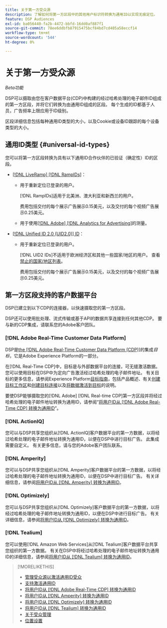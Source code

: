 ```yaml
---
title: 关于第一方受众源
description: 了解如何将第一方区段中的其他用户标识符转换为通用ID以实现无痕定位。
feature: DSP Audiences
exl-id: ba056440-fa2b-4472-bbfd-16dd0af887f1
source-git-commit: 78ee6ddbfb87915475bcf84bd7cd405a58eccf14
workflow-type: tm+mt
source-wordcount: '544'
ht-degree: 0%

---
```


# 关于第一方受众源

*Beta功能*

DSP可以摄取由您在客户数据平台(CDP)中构建的经过哈希处理的电子邮件ID组成的第一方区段，并将它们转换为由通用ID组成的区段。 每个生成的ID都基于人员，广告频率上限应用于ID级别<!-- Move that info. to somewhere else? -->。

区段详细信息包括每种通用ID类型的大小，以及Cookie或设备ID跟踪的每个设备类型的大小。

## 通用ID类型 {#universal-id-types}

<!--  Replace below with this once ID5 sources are possible 

Using your first-party data, you can create segments with IDs from the following universal ID partners.

* Authenticated (deterministic) IDs using hashed email addresses:

-->

您可以将第一方区段转换为具有以下通用ID合作伙伴的已验证（确定性）ID的区段。

* [[!DNL LiveRamp] [!DNL RampIDs]](https://liveramp.com/identity-resolution)：

   * 用于重新定位已登录的用户。

     [!DNL RampIDs]适用于北美洲、澳大利亚和新西兰的用户。

     费用包括交付的每个展示广告展示0.15美元，以及交付的每个视频广告展示0.25美元。

   * 用于使用[[!DNL Adobe] [!DNL Analytics for Advertising]](/help/integrations/analytics/overview.md)的测量。

* [[!DNL Unified ID 2.0 (UID2.0)] ID](https://unifiedid.com)：

   * 用于重新定位已登录的用户。

     [!DNL UID2 IDs]不适用于欧洲经济区和其他一些国家/地区的用户。 查看[禁止的国家/地区列表](/help/policies/universal-id-policy.md#prohibited-countries-uid2)。

     费用包括交付的每个展示广告展示0.15美元，以及交付的每个视频广告展示0.25美元。

<!-- Not yet

* Probabilistic (unauthenticated) IDs using hashed email addresses:

  * [[!DNL ID5] IDs](https://id5.io): For retargeting unauthenticated site traffic, prospecting using third-party data, and measurement for both using [[!DNL Adobe] [!DNL Analytics for Advertising]](/help/integrations/analytics/overview.md). ID5 IDs are available for no fee.

    ID5 creates an ID by stitching together user signals (hashed email address) with various browser signals (such as IP address and timestamp).

    [!DNL Analytics] measurement requires all [prerequisites for implementing [!DNL Analytics for Advertising]](/help/integrations/analytics/prerequisites.md) and the [AMO ID and EF ID in your tracking URLs](/help/integrations/analytics/ids.md). You also must sign an agreement with [!DNL ID5] and set a parameter within your existing JavaScript tracking tags. <!-- Contact your Adobe Account Team for instructions. -->

<!--
    >[!NOTE]
    >
    >Third-party segments from [!DNL Eyeota] may automatically include ID5 IDs, in addition to users tracked by cookies or device IDs. The segment details include the size for each type. The usual usage fee for each segment, which is stated next to the segment name, applies; no additional fees are charged for the ID5 IDs.
-->

## 第一方区段支持的客户数据平台

DSP已建立到以下CDP的连接器，以快速摄取您的第一方区段。

DSP还可以使用批处理、流式传输或基于API的数据共享连接到任何其他CDP。 要与新的CDP集成，请联系您的Adobe客户团队。

### [!DNL Adobe Real-Time Customer Data Platform]

DSP是[the [!DNL Adobe Real-Time Customer Data Platform (CDP)]](https://experienceleague.adobe.com/docs/experience-platform/rtcdp/overview.html?lang=zh-Hans)的集成&#x200B;*目标*，它是Adobe Experience Platform的一部分。

在[!DNL Real-Time CDP]中，目标是与外部数据平台的连接，可无缝激活数据。 您可以使用目标在DSP中为定向广告激活经过哈希处理的电子邮件地址。 有关目标的更多信息，请参阅Experience Platform[目标指南](https://experienceleague.adobe.com/docs/experience-platform/destinations/home.html)，包括产品概述、有关[创建目标工作区](https://experienceleague.adobe.com/docs/experience-platform/destinations/ui/destinations-workspace.html)和[创建目标连接](https://experienceleague.adobe.com/docs/experience-platform/destinations/ui/connect-destination.html)以及[将数据激活到目标](https://experienceleague.adobe.com/docs/experience-platform/destinations/ui/activate/activate-segment-streaming-destinations.html)的说明。

要使DSP能够摄取您的[!DNL Adobe] [!DNL Real-time CDP]第一方区段并将经过哈希处理的电子邮件地址转换为通用ID，请参阅“[将用户ID从 [!DNL Adobe Real-Time CDP] 转换为通用ID](/help/dsp/audiences/sources/source-adobe-rtcdp.md)”。

### [!DNL ActionIQ]

您可以与DSP共享您组织从[!DNL ActionIQ]客户数据平台的第一方数据，以将经过哈希处理的电子邮件地址转换为通用ID，以便在DSP中进行目标广告。 此集成需要自定义。 有关更多信息，请与您的Adobe客户团队联系。

### [!DNL Amperity]

您可以与DSP共享您组织从[!DNL Amperity]客户数据平台的第一方数据，以将经过哈希处理的电子邮件地址转换为通用ID，以便在DSP中进行目标广告。 有关详细信息，请参阅[将用户ID从 [!DNL Amperity] 转换为通用ID](/help/dsp/audiences/sources/source-amperity.md)。

### [!DNL Optimizely]

您可以与DSP共享您组织从[!DNL Optimizely]客户数据平台的第一方数据，以将经过哈希处理的电子邮件地址转换为通用ID，以便在DSP中进行目标广告。 有关详细信息，请参阅[将用户ID从 [!DNL Optimizely] 转换为通用ID](/help/dsp/audiences/sources/source-optimizely.md)。

### [!DNL Tealium]

您可以使用[!DNL Amazon Web Services]从[!DNL Tealium]客户数据平台共享您组织的第一方数据。 有关在DSP中将经过哈希处理的电子邮件地址转换为通用ID的详细信息，请参阅[将用户ID从 [!DNL Tealium] 转换为通用ID](/help/dsp/audiences/sources/source-tealium.md)。

>[!MORELIKETHIS]
>
>* [管理受众源以激活通用ID受众](source-manage.md)
>* [支持激活通用ID](/help/dsp/audiences/universal-ids.md)
>* [将用户ID从 [!DNL Adobe Real-Time CDP] 转换为通用ID](/help/dsp/audiences/sources/source-adobe-rtcdp.md)
>* [将用户ID从 [!DNL Amperity] 转换为通用ID](/help/dsp/audiences/sources/source-amperity.md)
>* [将用户ID从 [!DNL Optimizely] 转换为通用ID](/help/dsp/audiences/sources/source-optimizely.md)
>* [将用户ID从 [!DNL Tealium] 转换为通用ID](/help/dsp/audiences/sources/source-tealium.md)
>* [关于受众管理](/help/dsp/audiences/audience-about.md)
>* [位置设置](/help/dsp/campaign-management/placements/placement-settings.md)
